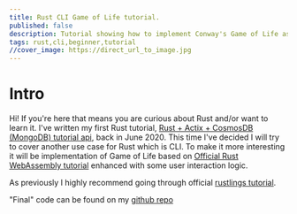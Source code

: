 ```yaml
---
title: Rust CLI Game of Life tutorial.
published: false
description: Tutorial showing how to implement Conway's Game of Life as a CLI application written in Rust.
tags: rust,cli,beginner,tutorial
//cover_image: https://direct_url_to_image.jpg
---
```


# Intro

Hi! If you're here that means you are curious about Rust and/or want to learn it. I've written my first Rust tutorial, [Rust + Actix + CosmosDB (MongoDB) tutorial api](https://dev.to/jbarszczewski/rust-actix-cosmosdb-mongodb-tutorial-api-17i5), back in June 2020. This time I've decided I will try to cover another use case for Rust which is CLI. To make it more interesting it will be implementation of Game of Life based on [Official Rust WebAssembly tutorial](https://rustwasm.github.io/docs/book/game-of-life/rules.html) enhanced with some user interaction logic.

As previously I highly recommend going through official [rustlings tutorial](https://github.com/rust-lang/rustlings).

"Final" code can be found on my [github repo](https://github.com/jbarszczewski/cli-game-of-life)
